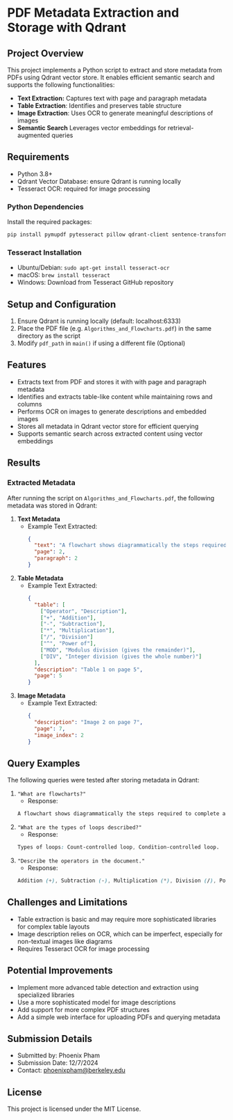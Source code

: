 # PDF Metadata Extraction and Storage with Qdrant

## Project Overview
This project implements a Python script to extract and store metadata from PDFs using Qdrant vector store. It enables efficient semantic search and supports the following functionalities:
- **Text Extraction:** Captures text with page and paragraph metadata
- **Table Extraction**: Identifies and preserves table structure
- **Image Extraction**: Uses OCR to generate meaningful descriptions of images
- **Semantic Search** Leverages vector embeddings for retrieval-augmented queries

## Requirements
- Python 3.8+
- Qdrant Vector Database: ensure Qdrant is running locally
- Tesseract OCR: required for image processing

### Python Dependencies
Install the required packages:
```bash
pip install pymupdf pytesseract pillow qdrant-client sentence-transformers numpy pdfplumber
```

### Tesseract Installation
- Ubuntu/Debian: `sudo apt-get install tesseract-ocr`
- macOS: `brew install tesseract`
- Windows: Download from Tesseract GitHub repository

## Setup and Configuration
1. Ensure Qdrant is running locally (default: localhost:6333)
2. Place the PDF file (e.g. `Algorithms_and_Flowcharts.pdf`) in the same directory as the script
3. Modify `pdf_path` in `main()` if using a different file (Optional)

## Features
- Extracts text from PDF and stores it with with page and paragraph metadata
- Identifies and extracts table-like content while maintaining rows and columns
- Performs OCR on images to generate descriptions and embedded images
- Stores all metadata in Qdrant vector store for efficient querying
- Supports semantic search across extracted content using vector embeddings

## Results
### Extracted Metadata
After running the script on `Algorithms_and_Flowcharts.pdf`, the following metadata was stored in Qdrant:
1. **Text Metadata**
   - Example Text Extracted:
     ```json
     {
       "text": "A flowchart shows diagrammatically the steps required to complete a task and the order that they are to be performed.",
       "page": 2,
       "paragraph": 2
     }
     ```
2. **Table Metadata**
   - Example Text Extracted:
     ```json
     {
       "table": [
         ["Operator", "Description"],
         ["+", "Addition"],
         ["-", "Subtraction"],
         ["*", "Multiplication"],
         ["/", "Division"]
         ["^", "Power of"],
         ["MOD", "Modulus division (gives the remainder)"],
         ["DIV", "Integer division (gives the whole number)"]
       ],
       "description": "Table 1 on page 5",
       "page": 5
     }
     ```
3. **Image Metadata**
   - Example Text Extracted:
     ```json
     {
       "description": "Image 2 on page 7",
       "page": 7,
       "image_index": 2
     }
     ```

## Query Examples
The following queries were tested after storing metadata in Qdrant:
1. `"What are flowcharts?"`
   - Response:
   ```css
   A flowchart shows diagrammatically the steps required to complete a task.
   ```
2. `"What are the types of loops described?"`
   - Response:
   ```css
   Types of loops: Count-controlled loop, Condition-controlled loop.
   ```
3. `"Describe the operators in the document."`
   - Response:
   ```css
   Addition (+), Subtraction (-), Multiplication (*), Division (/), Power of (^), Modulus division (MOD), Integer division (DIV).
   ```

## Challenges and Limitations
- Table extraction is basic and may require more sophisticated libraries for complex table layouts
- Image description relies on OCR, which can be imperfect, especially for non-textual images like diagrams
- Requires Tesseract OCR for image processing

## Potential Improvements
- Implement more advanced table detection and extraction using specialized libraries
- Use a more sophisticated model for image descriptions
- Add support for more complex PDF structures
- Add a simple web interface for uploading PDFs and querying metadata

## Submission Details
- Submitted by: Phoenix Pham
- Submission Date: 12/7/2024
- Contact: phoenixpham@berkeley.edu

## License
This project is licensed under the MIT License.
